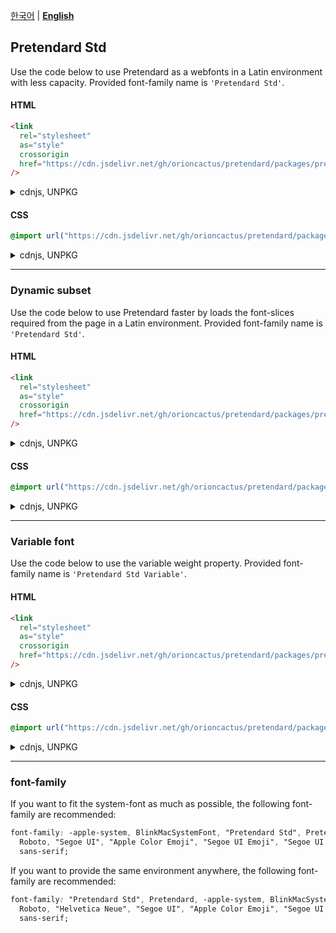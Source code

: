 [한국어](/packages/pretendard-std/README.md) | [**English**](/packages/pretendard-std/docs/en/README.md)

## Pretendard Std

Use the code below to use Pretendard as a webfonts in a Latin environment with less capacity. Provided font-family name is `'Pretendard Std'`.

#### HTML

```html
<link
  rel="stylesheet"
  as="style"
  crossorigin
  href="https://cdn.jsdelivr.net/gh/orioncactus/pretendard/packages/pretendard-std/dist/web/static/pretendard-std.css"
/>
```

<details>

<summary>cdnjs, UNPKG</summary>

###### cdnjs

```html
<link
  rel="stylesheet"
  as="style"
  crossorigin
  href="https://cdnjs.cloudflare.com/ajax/libs/pretendard/1.3.3/static/pretendard-std.css"
/>
```

###### UNPKG

```html
<link
  rel="stylesheet"
  as="style"
  crossorigin
  href="https://unpkg.com/pretendard@1.3.3/dist/web/static/pretendard-std.css"
/>
```

</details>

#### CSS

```css
@import url("https://cdn.jsdelivr.net/gh/orioncactus/pretendard/packages/pretendard-std/dist/web/static/pretendard-std.css");
```

<details>

<summary>cdnjs, UNPKG</summary>

###### cdnjs

```css
@import url("https://cdnjs.cloudflare.com/ajax/libs/pretendard/1.3.3/static/pretendard-std.css");
```

###### UNPKG

```css
@import url("https://unpkg.com/pretendard@1.3.3/dist/web/static/pretendard-std.css");
```

</details>

---

### Dynamic subset

Use the code below to use Pretendard faster by loads the font-slices required from the page in a Latin environment. Provided font-family name is `'Pretendard Std'`.

#### HTML

```html
<link
  rel="stylesheet"
  as="style"
  crossorigin
  href="https://cdn.jsdelivr.net/gh/orioncactus/pretendard/packages/pretendard-std/dist/web/static/pretendard-std-dynamic-subset.css"
/>
```

<details>

<summary>cdnjs, UNPKG</summary>

###### cdnjs

```html
<link
  rel="stylesheet"
  as="style"
  crossorigin
  href="https://cdnjs.cloudflare.com/ajax/libs/pretendard/1.3.3/static/pretendard-std-dynamic-subset.css"
/>
```

###### UNPKG

```html
<link
  rel="stylesheet"
  as="style"
  crossorigin
  href="https://unpkg.com/pretendard@1.3.3/dist/web/static/pretendard-std-dynamic-subset.css"
/>
```

</details>

#### CSS

```css
@import url("https://cdn.jsdelivr.net/gh/orioncactus/pretendard/packages/pretendard-std/dist/web/static/pretendard-std-dynamic-subset.css");
```

<details>

<summary>cdnjs, UNPKG</summary>

###### cdnjs

```css
@import url("https://cdnjs.cloudflare.com/ajax/libs/pretendard/1.3.3/static/pretendard-std-dynamic-subset.css");
```

###### UNPKG

```css
@import url("https://unpkg.com/pretendard@1.3.3/dist/web/static/pretendard-std-dynamic-subset.css");
```

</details>

---

### Variable font

Use the code below to use the variable weight property. Provided font-family name is `'Pretendard Std Variable'`.

#### HTML

```html
<link
  rel="stylesheet"
  as="style"
  crossorigin
  href="https://cdn.jsdelivr.net/gh/orioncactus/pretendard/packages/pretendard-std/dist/web/variable/pretendardvariable-std.css"
/>
```

<details>

<summary>cdnjs, UNPKG</summary>

###### cdnjs

```html
<link
  rel="stylesheet"
  as="style"
  crossorigin
  href="https://cdnjs.cloudflare.com/ajax/libs/pretendard/1.3.3/variable/pretendardvariable-std.css"
/>
```

###### UNPKG

```html
<link
  rel="stylesheet"
  as="style"
  crossorigin
  href="https://unpkg.com/pretendard@1.3.3/dist/web/variable/pretendardvariable-std.css"
/>
```

</details>

#### CSS

```css
@import url("https://cdn.jsdelivr.net/gh/orioncactus/pretendard/packages/pretendard-std/dist/web/variable/pretendardvariable-std.css");
```

<details>

<summary>cdnjs, UNPKG</summary>

###### cdnjs

```css
@import url("https://cdnjs.cloudflare.com/ajax/libs/pretendard/1.3.3/variable/pretendardvariable-std.css");
```

###### UNPKG

```css
@import url("https://unpkg.com/pretendard@1.3.3/dist/web/variable/pretendardvariable-std.css");
```

</details>

---

### font-family

If you want to fit the system-font as much as possible, the following font-family are recommended:

```css
font-family: -apple-system, BlinkMacSystemFont, "Pretendard Std", Pretendard,
  Roboto, "Segoe UI", "Apple Color Emoji", "Segoe UI Emoji", "Segoe UI Symbol",
  sans-serif;
```

If you want to provide the same environment anywhere, the following font-family are recommended:

```css
font-family: "Pretendard Std", Pretendard, -apple-system, BlinkMacSystemFont, system-ui,
  Roboto, "Helvetica Neue", "Segoe UI", "Apple Color Emoji", "Segoe UI Emoji", "Segoe UI Symbol",
  sans-serif;
```
